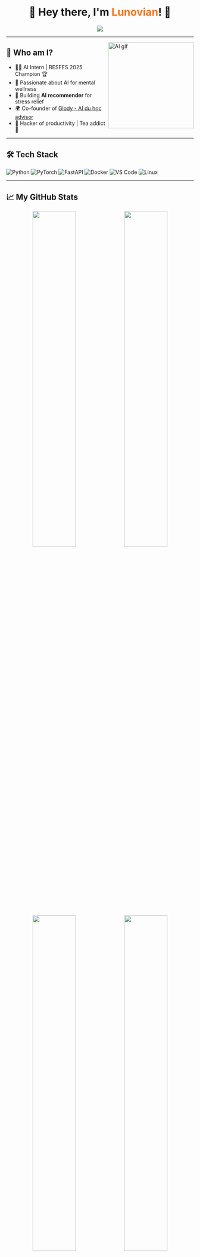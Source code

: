 <h1 align="center">🚀 Hey there, I'm <span style="color:#F97316">Lunovian</span>! 👋</h1>
<p align="center">
  <img src="https://readme-typing-svg.herokuapp.com?font=Fira+Code&duration=3000&pause=1000&color=F97316&center=true&vCenter=true&width=500&lines=AI+Enthusiast+%F0%9F%A4%96;Dev+%F0%9F%92%BB+%7C+Dreamer+%F0%9F%A7%BF;LowResAI+Vengeance+%F0%9F%94%A5;Stress+Recommender+%7C+Glody+Advisor+%7C+Pest+Detector;Keep+Learning+%7C+Keep+Shipping" />
</p>

---

<img align="right" alt="AI gif" src="https://media.giphy.com/media/3o7TKF79tKYXW2X4QM/giphy.gif" width="230" />

## 🧠 Who am I?

- 🧑‍💻 AI Intern | RESFES 2025 Champion 🏆  
- 🔬 Passionate about AI for mental wellness  
- 🧩 Building **AI recommender** for stress relief  
- 🌍 Co-founder of [Glody - AI du học advisor](https://glody.ai)  
- 🧠 Hacker of productivity | Tea addict 🍵

---

## 🛠️ Tech Stack

![Python](https://img.shields.io/badge/-Python-3776AB?logo=python&logoColor=white&style=flat-square)
![PyTorch](https://img.shields.io/badge/-PyTorch-EE4C2C?logo=pytorch&logoColor=white&style=flat-square)
![FastAPI](https://img.shields.io/badge/-FastAPI-009688?logo=fastapi&logoColor=white&style=flat-square)
![Docker](https://img.shields.io/badge/-Docker-2496ED?logo=docker&logoColor=white&style=flat-square)
![VS Code](https://img.shields.io/badge/-VSCode-007ACC?logo=visual-studio-code&logoColor=white&style=flat-square)
![Linux](https://img.shields.io/badge/-Linux-FCC624?logo=linux&logoColor=black&style=flat-square)

---

## 📈 My GitHub Stats

<p align="center">
  <img width="48%" src="https://github-readme-stats.vercel.app/api?username=lunovian&show_icons=true&theme=tokyonight" />
  <img width="48%" src="https://github-readme-streak-stats.herokuapp.com/?user=lunovian&theme=tokyonight" />
</p>

<p align="center">
  <img width="48%" src="https://github-readme-stats.vercel.app/api/top-langs/?username=lunovian&layout=donut&theme=tokyonight" />
  <img width="48%" src="https://github-profile-trophy.vercel.app/?username=lunovian&theme=darkhub&no-frame=true&margin-w=4" />
</p>

---

## 🌐 Spotlight Projects

| 🚀 Project | 🔍 Description |
|-----------|----------------|
| **Stress Recommender** | AI model that recommends vitamins & sports based on stress level + lifestyle. |
| **Glody AI** | A du học advisor that analyzes student profiles & gives real-time school matching. |
| **YOLO Pest24** | Pests detection model trained from YOLOv3 to YOLOv11 on agricultural data. |

---

## 📊 LeetCode Journey
[![Leetcode Stats](https://leetcard.jacoblin.cool/lunovian?theme=dark&font=Baloo)](https://leetcode.com/lunovian)

---

## 📚 Learning Now

- 🤖 Fine-tuning LLMs (Qwen, Mistral)
- 🛠️ MLOps (DVC, FastAPI, Docker)
- 🔮 HuggingFace Transformers
- 💡 Time-series & forecasting models

---

## 🔗 Connect With Me

<p align="center">
  <a href="https://www.linkedin.com/in/lunovian"><img src="https://img.shields.io/badge/-LinkedIn-0A66C2?style=for-the-badge&logo=linkedin&logoColor=white"/></a>
  <a href="https://x.com/lunovian"><img src="https://img.shields.io/badge/-X-%231DA1F2?style=for-the-badge&logo=twitter&logoColor=white"/></a>
  <a href="https://lunovain.vercel.app/"><img src="https://img.shields.io/badge/-Portfolio-000?style=for-the-badge&logo=vercel&logoColor=white"/></a>
</p>

---

<p align="center">🚀 Keep building. Keep learning. Keep shipping. 💻</p>

